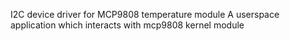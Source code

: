 I2C device driver for MCP9808 temperature module
A userspace application which interacts with mcp9808 kernel module
